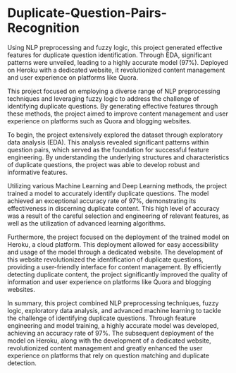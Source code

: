 # Duplicate-Question-Pairs-Recognition
Using NLP preprocessing and fuzzy logic, this project generated effective features for duplicate question identification. Through EDA, significant patterns were unveiled, leading to a highly accurate model (97%). Deployed on Heroku with a dedicated website, it revolutionized content management and user experience on platforms like Quora.

This project focused on employing a diverse range of NLP preprocessing techniques and leveraging fuzzy logic to address the challenge of identifying duplicate questions. By generating effective features through these methods, the project aimed to improve content management and user experience on platforms such as Quora and blogging websites.

To begin, the project extensively explored the dataset through exploratory data analysis (EDA). This analysis revealed significant patterns within question pairs, which served as the foundation for successful feature engineering. By understanding the underlying structures and characteristics of duplicate questions, the project was able to develop robust and informative features.

Utilizing various Machine Learning and Deep Learning methods, the project trained a model to accurately identify duplicate questions. The model achieved an exceptional accuracy rate of 97%, demonstrating its effectiveness in discerning duplicate content. This high level of accuracy was a result of the careful selection and engineering of relevant features, as well as the utilization of advanced learning algorithms.

Furthermore, the project focused on the deployment of the trained model on Heroku, a cloud platform. This deployment allowed for easy accessibility and usage of the model through a dedicated website. The development of this website revolutionized the identification of duplicate questions, providing a user-friendly interface for content management. By efficiently detecting duplicate content, the project significantly improved the quality of information and user experience on platforms like Quora and blogging websites.

In summary, this project combined NLP preprocessing techniques, fuzzy logic, exploratory data analysis, and advanced machine learning to tackle the challenge of identifying duplicate questions. Through feature engineering and model training, a highly accurate model was developed, achieving an accuracy rate of 97%. The subsequent deployment of the model on Heroku, along with the development of a dedicated website, revolutionized content management and greatly enhanced the user experience on platforms that rely on question matching and duplicate detection.
